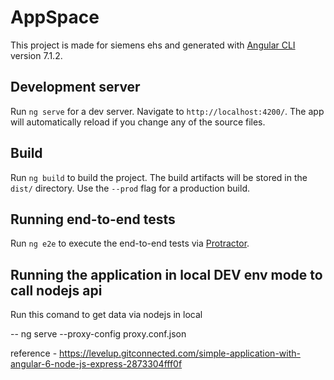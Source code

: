 # AppSpace

This project is made for siemens ehs and  generated with [Angular CLI](https://github.com/angular/angular-cli) version 7.1.2.

## Development server

Run `ng serve` for a dev server. Navigate to `http://localhost:4200/`. The app will automatically reload if you change any of the source files.

## Build

Run `ng build` to build the project. The build artifacts will be stored in the `dist/` directory. Use the `--prod` flag for a production build.


## Running end-to-end tests

Run `ng e2e` to execute the end-to-end tests via [Protractor](http://www.protractortest.org/).


## Running the application in local DEV env mode to call nodejs api 

Run this comand to get data via nodejs in local 

-- ng serve --proxy-config proxy.conf.json

reference - https://levelup.gitconnected.com/simple-application-with-angular-6-node-js-express-2873304fff0f
